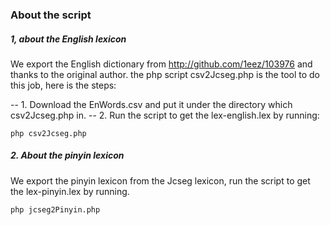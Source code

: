 ### About the script

##### 1, about the English lexicon
We export the English dictionary from http://github.com/1eez/103976 and thanks to the original author.
the php script csv2Jcseg.php is the tool to do this job, here is the steps:

-- 1. Download the EnWords.csv and put it under the directory which csv2Jcseg.php in.
-- 2. Run the script to get the lex-english.lex by running:
```
php csv2Jcseg.php
```


##### 2. About the pinyin lexicon
We export the pinyin lexicon from the Jcseg lexicon, run the script to get the lex-pinyin.lex by running.
```
php jcseg2Pinyin.php
```
